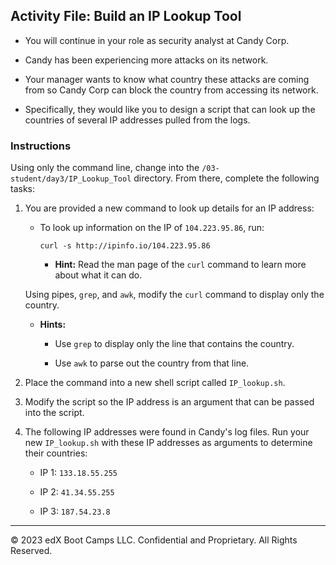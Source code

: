 ## Activity File: Build an IP Lookup Tool  
  
- You will continue in your role as security analyst at Candy Corp.

- Candy has been experiencing more attacks on its network.

- Your manager wants to know what country these attacks are coming from so Candy Corp can block the country from accessing its network.

- Specifically, they would like you to design a script that can look up the countries of several IP addresses pulled from the logs.

### Instructions

Using only the command line, change into the `/03-student/day3/IP_Lookup_Tool` directory. From there, complete the following tasks:
  
1. You are provided a new command to look up details for an IP address:

     - To look up information on the IP of `104.223.95.86`, run:  

        `curl -s http://ipinfo.io/104.223.95.86`

       - **Hint:** Read the man page of the `curl` command to learn more about what it can do.

   Using  pipes, `grep`, and `awk`, modify the `curl` command to display only the country.

      - **Hints:**

         - Use `grep` to display only the line that contains the country. 

         - Use `awk` to parse out the country from that line.

  2.  Place the command into a new shell script called `IP_lookup.sh`.

  3.  Modify the script so the IP address is an argument that can be passed into the script.

  4. The following IP addresses were found in Candy's log files. Run your new  `IP_lookup.sh` with these IP addresses as arguments to determine their countries:

       - IP 1: `133.18.55.255`

       - IP 2: `41.34.55.255`

       - IP 3: `187.54.23.8`

--- 

&copy; 2023 edX Boot Camps LLC. Confidential and Proprietary. All Rights Reserved.

